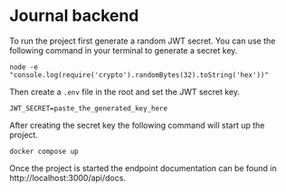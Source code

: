 # Journal backend

To run the project first generate a random JWT secret. You can use 
the following command in your terminal to generate a secret key.

```
node -e "console.log(require('crypto').randomBytes(32).toString('hex'))"
```

Then create a `.env` file in the root and set the JWT secret key.

```
JWT_SECRET=paste_the_generated_key_here
```

After creating the secret key the following command will start up the project.

```
docker compose up
```

Once the project is started the endpoint documentation can be found in
http://localhost:3000/api/docs.